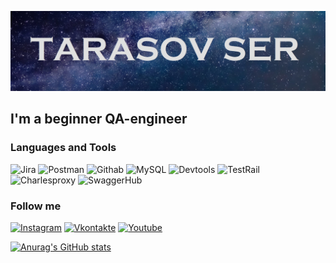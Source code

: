 [![Header](https://github.com/tarasapiens/tarasapiens/blob/main/assets/field_image_istock-516189065.jpg)](https://instagram.com/tarasapiens)

## I'm a beginner QA-engineer

### Languages and Tools 
![Jira](https://img.shields.io/badge/-Jira-0000CD?style=for-the-badge&logo=jira&logoColor=FF0000)
![Postman](https://img.shields.io/badge/-Postman-0000CD?style=for-the-badge&logo=postman&logoColor=D2691E)
![Githab](https://img.shields.io/badge/-github-0000CD?style=for-the-badge&logo=github&logoColor=87CEEB)
![MySQL](https://img.shields.io/badge/-Mysql-0000CD?style=for-the-badge&logo=mysql&logoColor=D3D3D3)
![Devtools](https://img.shields.io/badge/-Devtools-0000CD?style=for-the-badge&logo=devtools&logoColor=D2691E)
![TestRail](https://img.shields.io/badge/-Testrail-0000CD?style=for-the-badge&logo=testrail&logoColor=D2691E)
![Charlesproxy](https://img.shields.io/badge/-charlesproxy-0000CD?style=for-the-badge&logo=charlesproxy&logoColor=D2691E)
![SwaggerHub](https://img.shields.io/badge/-SwaggerHub-0000CD?style=for-the-badge&logo=SwaggerHub&logoColor=D2691E)


### Follow me
[![Instagram](https://img.shields.io/badge/-instagram-0000CD?style=for-the-badge&logo=instagram&logoColor=D2691E)](https://instagram.com/tarasapiens)
[![Vkontakte](https://img.shields.io/badge/-vkontakte-0000CD?style=for-the-badge&logo=VK&logoColor=FFFFFF)](https://vk.com/trilobita)
[![Youtube](https://img.shields.io/badge/-youtube-0000CD?style=for-the-badge&logo=youtube&logoColor=FF0000)](https://www.youtube.com/channel/UCC9o6eHEugUr20KO7gwVxzA/featured)

[![Anurag's GitHub stats](https://github-readme-stats.vercel.app/api?username=tarasapiens&show_icons=true&theme=dark)](https://github.com/anuraghazra/github-readme-stats)

